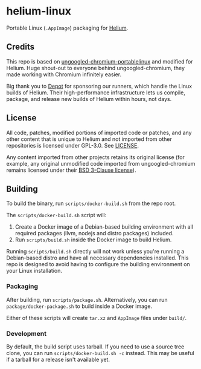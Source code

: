 # helium-linux
Portable Linux (`.AppImage`) packaging for [Helium](https://github.com/imputnet/helium-chromium).

## Credits
This repo is based on
[ungoogled-chromium-portablelinux](https://github.com/ungoogled-software/ungoogled-chromium-portablelinux)
and modified for Helium. Huge shout-out to everyone behind ungoogled-chromium,
they made working with Chromium infinitely easier.

Big thank you to [Depot](https://depot.dev/) for sponsoring our runners, which handle the Linux
builds of Helium. Their high-performance infrastructure lets us compile, package, and release
new builds of Helium within hours, not days.

## License
All code, patches, modified portions of imported code or patches, and
any other content that is unique to Helium and not imported from other
repositories is licensed under GPL-3.0. See [LICENSE](LICENSE).

Any content imported from other projects retains its original license (for
example, any original unmodified code imported from ungoogled-chromium remains
licensed under their [BSD 3-Clause license](LICENSE.ungoogled_chromium)).

## Building
To build the binary, run `scripts/docker-build.sh` from the repo root.

The `scripts/docker-build.sh` script will:
1. Create a Docker image of a Debian-based building environment with all required packages (llvm, nodejs and distro packages) included.
2. Run `scripts/build.sh` inside the Docker image to build Helium.

Running `scripts/build.sh` directly will not work unless you're running a Debian-based distro and have all necessary dependencies installed. This repo is designed to avoid having to configure the building environment on your Linux installation.

### Packaging
After building, run `scripts/package.sh`. Alternatively, you can run `package/docker-package.sh` to build inside a Docker image.

Either of these scripts will create `tar.xz` and `AppImage` files under `build/`.

### Development
By default, the build script uses tarball. If you need to use a source tree clone, you can run `scripts/docker-build.sh -c` instead. This may be useful if a tarball for a release isn't available yet.
